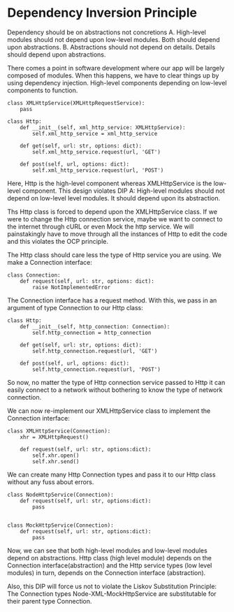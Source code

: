 # Dependency Inversion Principle


Dependency should be on abstractions not concretions A. High-level modules should not depend upon low-level modules. Both should depend upon abstractions. B. Abstractions should not depend on details. Details should depend upon abstractions.

There comes a point in software development where our app will be largely composed of modules.  When this happens, we have to clear things up by using dependency injection.  High-level components depending on low-level components to function.


    class XMLHttpService(XMLHttpRequestService):
        pass
    
    class Http:
        def __init__(self, xml_http_service: XMLHttpService):
            self.xml_http_service = xml_http_service
        
        def get(self, url: str, options: dict):
            self.xml_http_service.request(url, 'GET')
    
        def post(self, url, options: dict):
            self.xml_http_service.request(url, 'POST')



Here, Http is the high-level component whereas XMLHttpService is the low-level component.  This design violates DIP A: High-level modules should not depend on low-level level modules. It should depend upon its abstraction.

Ths Http class is forced to depend upon the XMLHttpService class.  If we were to change the Http connection service, maybe we want to connect to the internet through cURL or even Mock the http service.  We will painstakingly have to move through all the instances of Http to edit the code and this violates the OCP principle.

The Http class should care less the type of Http service you are using. We make a Connection interface:

    class Connection:
	    def request(self, url: str, options: dict):
	        raise NotImplementedError

            


The Connection interface has a request method. With this, we pass in an argument of type Connection to our Http class:

    class Http:
	    def __init__(self, http_connection: Connection):
	        self.http_connection = http_connection
    
	    def get(self, url: str, options: dict):
	        self.http_connection.request(url, 'GET')

	    def post(self, url, options: dict):
	        self.http_connection.request(url, 'POST')



So now, no matter the type of Http connection service passed to Http it can easily connect to a network without bothering to know the type of network connection.

We can now re-implement our XMLHttpService class to implement the Connection interface:

    class XMLHttpService(Connection):
	    xhr = XMLHttpRequest()

	    def request(self, url: str, options:dict):
	        self.xhr.open()
	        self.xhr.send()


We can create many Http Connection types and pass it to our Http class without any fuss about errors.

    class NodeHttpService(Connection):
        def request(self, url: str, options:dict):
            pass
    
    
    class MockHttpService(Connection):
        def request(self, url: str, options:dict):
            pass

Now, we can see that both high-level modules and low-level modules depend on abstractions.  Http class (high level module) depends on the Connection interface(abstraction) and the Http service types (low level modules) in turn, depends on the Connection interface (abstraction).

Also, this DIP will force us not to violate the Liskov Substitution Principle: The Connection types Node-XML-MockHttpService are substitutable for their parent type Connection.
